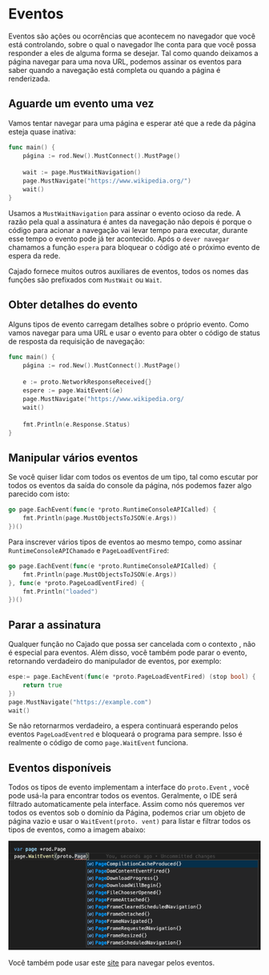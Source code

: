 # Eventos

Eventos são ações ou ocorrências que acontecem no navegador que você está controlando, sobre o qual o navegador lhe conta para que você possa responder a eles de alguma forma se desejar. Tal como quando deixamos a página navegar para uma nova URL, podemos assinar os eventos para saber quando a navegação está completa ou quando a página é renderizada.

## Aguarde um evento uma vez

Vamos tentar navegar para uma página e esperar até que a rede da página esteja quase inativa:

```go
func main() {
    página := rod.New().MustConnect().MustPage()

    wait := page.MustWaitNavigation()
    page.MustNavigate("https://www.wikipedia.org/")
    wait()
}
```

Usamos a `MustWaitNavigation` para assinar o evento ocioso da rede. A razão pela qual a assinatura é antes da navegação não depois é porque o código para acionar a navegação vai levar tempo para executar, durante esse tempo o evento pode já ter acontecido. Após o `dever navegar` chamamos a função `espera` para bloquear o código até o próximo evento de espera da rede.

Cajado fornece muitos outros auxiliares de eventos, todos os nomes das funções são prefixados com `MustWait` ou `Wait`.

## Obter detalhes do evento

Alguns tipos de evento carregam detalhes sobre o próprio evento. Como vamos navegar para uma URL e usar o evento para obter o código de status de resposta da requisição de navegação:

```go
func main() {
    página := rod.New().MustConnect().MustPage()

    e := proto.NetworkResponseReceived{}
    espere := page.WaitEvent(&e)
    page.MustNavigate("https://www.wikipedia.org/
    wait()

    fmt.Println(e.Response.Status)
}
```

## Manipular vários eventos

Se você quiser lidar com todos os eventos de um tipo, tal como escutar por todos os eventos da saída do console da página, nós podemos fazer algo parecido com isto:

```go
go page.EachEvent(func(e *proto.RuntimeConsoleAPICalled) {
    fmt.Println(page.MustObjectsToJSON(e.Args))
})()
```

Para inscrever vários tipos de eventos ao mesmo tempo, como assinar `RuntimeConsoleAPIChamado` e `PageLoadEventFired`:

```go
go page.EachEvent(func(e *proto.RuntimeConsoleAPICalled) {
    fmt.Println(page.MustObjectsToJSON(e.Args))
}, func(e *proto.PageLoadEventFired) {
    fmt.Println("loaded")
})()
```

## Parar a assinatura

Qualquer função no Cajado que possa ser cancelada com o contexto [](context-and-timeout.md), não é especial para eventos. Além disso, você também pode parar o evento, retornando verdadeiro do manipulador de eventos, por exemplo:

```go
espe:= page.EachEvent(func(e *proto.PageLoadEventFired) (stop bool) {
    return true
})
page.MustNavigate("https://example.com")
wait()
```

Se não retornarmos verdadeiro, a espera continuará esperando pelos eventos `PageLoadEventred` e bloqueará o programa para sempre. Isso é realmente o código de como `page.WaitEvent` funciona.

## Eventos disponíveis

Todos os tipos de evento implementam a interface do `proto.Event` , você pode usá-la para encontrar todos os eventos. Geralmente, o IDE será filtrado automaticamente pela interface. Assim como nós queremos ver todos os eventos sob o domínio da Página, podemos criar um objeto de página vazio e usar o `WaitEvent(proto. vent)` para listar e filtrar todos os tipos de eventos, como a imagem abaixo:

![eventos-lista](event-list.png)

Você também pode usar este [site](https://chromedevtools.github.io/devtools-protocol/tot/Page) para navegar pelos eventos.
